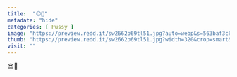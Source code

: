 ```yaml
---
title:  "😍🤤"
metadate: "hide"
categories: [ Pussy ]
image: "https://preview.redd.it/sw2662p69tl51.jpg?auto=webp&s=563baf3c63bef42c8812edb33ea829d7da1dfc9a"
thumb: "https://preview.redd.it/sw2662p69tl51.jpg?width=320&crop=smart&auto=webp&s=61eaea46b691d48fd5b8131a36355d375c3bfe29"
visit: ""
---
```

😍🤤
